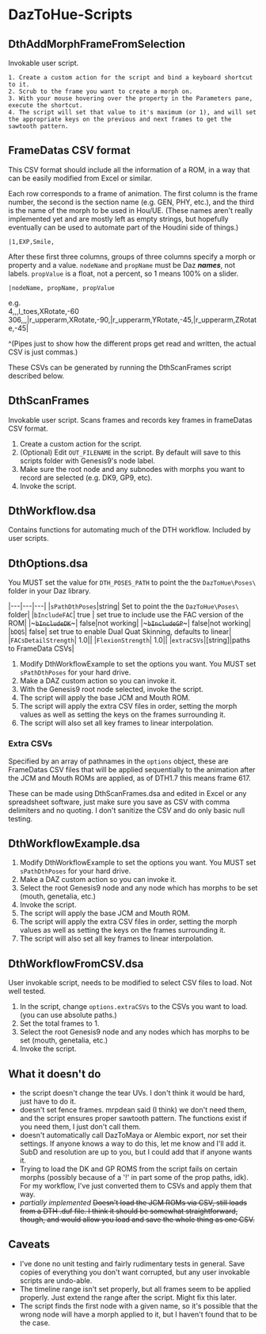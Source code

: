 # DazToHue-Scripts

## DthAddMorphFrameFromSelection

Invokable user script. 

	1. Create a custom action for the script and bind a keyboard shortcut to it. 
	2. Scrub to the frame you want to create a morph on. 
	3. With your mouse hovering over the property in the Parameters pane, execute the shortcut.
	4. The script will set that value to it's maximum (or 1), and will set the appropriate keys on the previous and next frames to get the sawtooth pattern. 

## FrameDatas CSV format

This CSV format should include all the information of a ROM, in a way that can be easily modified from Excel or similar. 

Each row corresponds to a frame of animation. The first column is the frame number, the second is the section name (e.g. GEN, PHY, etc.), and the third is the name of the morph to be used in Hou/UE. (These names aren't really implemented yet and are mostly left as empty strings, but hopefully eventually can be used to automate part of the Houdini side of things.)

	|1,EXP,Smile, 

After these first three columns, groups of three columns specify a morph or property and a value. `nodeName` and `propName` must be Daz ***names***, not labels. `propValue` is a float, not a percent, so 1 means 100% on a slider.   

	|nodeName, propName, propValue

e.g.  
	4,,,l_toes,XRotate,-60
	306,,,|r_upperarm,XRotate,-90,|r_upperarm,YRotate,-45,|r_upperarm,ZRotate,-45|

^(Pipes just to show how the different props get read and written, the actual CSV is just commas.)

These CSVs can be generated by running the DthScanFrames script described below.

## DthScanFrames 

Invokable user script. Scans frames and records key frames in frameDatas CSV format.

1. Create a custom action for the script. 
2. (Optional) Edit `OUT_FILENAME` in the script. By default will save to this scripts folder with Genesis9's node label.
3. Make sure the root node and any subnodes with morphs you want to record are selected (e.g. DK9, GP9, etc).
4. Invoke the script. 


##  DthWorkflow.dsa

Contains functions for automating much of the DTH workflow. Included by user scripts. 

## DthOptions.dsa
You MUST set the value for `DTH_POSES_PATH` to point the the `DazToHue\Poses\` folder in your Daz library.

|---|---|---|
|`sPathDthPoses`|string| Set to point the the `DazToHue\Poses\` folder|
|`bIncludeFAC`| true | set true to include use the FAC version of the ROM|
|~~~`bIncludeDK`~~~| false|not working|
|~~~`bIncludeGP`~~~| false|not working|
|`bDQS`| false| set true to enable Dual Quat Skinning, defaults to linear|
|`FACsDetailStrength`| 1.0||
|`FlexionStrength`| 1.0||
|`extraCSVs`|[string]|paths to FrameData CSVs|

1. Modify DthWorkflowExample to set the options you want. You MUST set `sPathDthPoses` for your hard drive. 
2. Make a DAZ custom action so you can invoke it. 
3. With the Genesis9 root node selected, invoke the script. 
4. The script will apply the base JCM and Mouth ROM. 
5. The script will apply the extra CSV files in order, setting the morph values as well as setting the keys on the frames surrounding it. 
6. The script will also set all key frames to linear interpolation. 

### Extra CSVs

Specified by an array of pathnames in the `options` object, these are FrameDatas CSV files that will be applied sequentially to the animation after the JCM and Mouth ROMs are applied, as of DTH1.7 this means frame 617. 

These can be made using DthScanFrames.dsa and edited in Excel or any spreadsheet software, just make sure you save as CSV with comma delimiters and no quoting. I don't sanitize the CSV and do only basic null testing. 

## DthWorkflowExample.dsa

1. Modify DthWorkflowExample to set the options you want. You MUST set `sPathDthPoses` for your hard drive. 
2. Make a DAZ custom action so you can invoke it. 
3. Select the root Genesis9 node and any node which has morphs to be set (mouth, genetalia, etc.)
4. Invoke the script. 
5. The script will apply the base JCM and Mouth ROM. 
6. The script will apply the extra CSV files in order, setting the morph values as well as setting the keys on the frames surrounding it. 
7. The script will also set all key frames to linear interpolation. 

## DthWorkflowFromCSV.dsa

User invokable script, needs to be modified to select CSV files to load. Not well tested.

1. In the script, change `options.extraCSVs` to the CSVs you want to load. (you can use absolute paths.)
2. Set the total frames to 1. 
3. Select the root Genesis9 node and any nodes which has morphs to be set (mouth, genetalia, etc.)
4. Invoke the script. 



## What it doesn't do

* the script doesn't change the tear UVs. I don't think it would be hard, just have to do it.
* doesn't set fence frames. mrpdean said (I think) we don't need them, and the script ensures proper sawtooth pattern. The functions exist if you need them, I just don't call them. 
* doesn't automatically call DazToMaya or Alembic export, nor set their settings. If anyone knows a way to do this, let me know and I'll add it. SubD and resolution are up to you, but I could add that if anyone wants it. 
* Trying to load the DK and GP ROMS from the script fails on certain morphs (possibly because of a '!' in part some of the prop paths, idk). For my workflow, I've just converted them to CSVs and apply them that way. 
* *partially implemented* ~~Doesn't load the JCM ROMs via CSV, still loads from a DTH .duf file. I think it should be somewhat straightforward, though, and would allow you load and save the whole thing as one CSV.~~


## Caveats

* I've done no unit testing and fairly rudimentary tests in general. Save copies of everything you don't want corrupted, but any user invokable scripts are undo-able. 
* The timeline range isn't set properly, but all frames seem to be applied properly. Just extend the range after the script. Might fix this later. 
* The script finds the first node with a given name, so it's possible that the wrong node will have a morph applied to it, but I haven't found that to be the case. 

